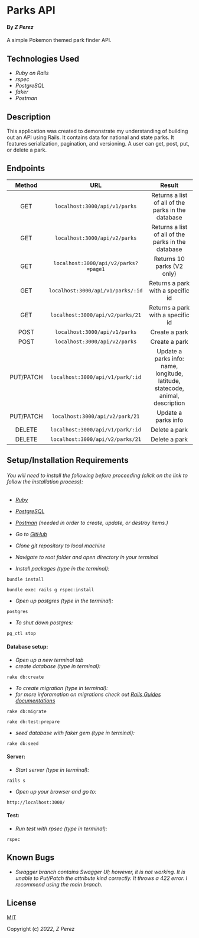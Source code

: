 # Parks API

#### By _**Z Perez**_

A simple Pokemon themed park finder API.

## Technologies Used
* _Ruby on Rails_
* _rspec_
* _PostgreSQL_
* _faker_
* _Postman_

## Description
This application was created to demonstrate my understanding of building out an API using Rails. It contains data for national and state parks. It features serialization, pagination, and versioning. A user can get, post, put, or delete a park.

## Endpoints
| Method | URL | Result |
| :---: | :---: | :---: |
| GET| `localhost:3000/api/v1/parks`  | Returns a list of all of the parks in the database |
| GET| `localhost:3000/api/v2/parks`  | Returns a list of all of the parks in the database |
| GET| `localhost:3000/api/v2/parks?=page1` | Returns 10 parks (V2 only)|
| GET | `localhost:3000/api/v1/parks/:id` | Returns a park with a specific id |
| GET | `localhost:3000/api/v2/parks/21` | Returns a park with a specific id |
| POST | `localhost:3000/api/v1/parks` | Create a park |
| POST | `localhost:3000/api/v2/parks` | Create a park |
| PUT/PATCH | `localhost:3000/api/v1/park/:id` | Update a parks info: name, longitude, latitude, statecode, animal, description |
| PUT/PATCH | `localhost:3000/api/v2/park/21` | Update a parks info |
| DELETE | `localhost:3000/api/v1/park/:id` | Delete a park |
| DELETE | `localhost:3000/api/v2/parks/21` | Delete a park |


## Setup/Installation Requirements
###### _You will need to install the following before proceeding (click on the link to follow the installation process):_
* _[Ruby](https://www.ruby-lang.org/en/documentation/installation/)_
* _[PostgreSQL](https://www.postgresql.org/docs/current/tutorial-install.html)_
* _[Postman](https://www.postman.com/downloads/) (needed in order to create, update, or destroy items.)_


* _Go to [GitHub](https://github.com/zperez0/parks_api)_
* _Clone git repository to local machine_
* _Navigate to root folder and open directory in your terminal_
* _Install packages (type in the terminal):_
```
bundle install
```
```
bundle exec rails g rspec:install
```
* _Open up postgres (type in the terminal):_
```
postgres
```
* _To shut down postgres:_
```
pg_ctl stop
```

#### Database setup:
* _Open up a new terminal tab_
* _create database (type in terminal):_
```
rake db:create
```
* _To  create migration (type in terminal):_
* _for more inforamation on migrations check out [Rails Guides documentations](https://guides.rubyonrails.org/active_record_migrations.html)_
```
rake db:migrate
```
```
rake db:test:prepare
```
* _seed database with faker gem (type in terminal):_
```
rake db:seed
```

#### Server:
* _Start server (type in terminal):_
```
rails s
```

* _Open up your browser and go to:_
```
http://localhost:3000/
```

#### Test:

* _Run test with rpsec (type in terminal):_
```
rspec
```

## Known Bugs
* _Swagger branch contains Swagger UI; however, it is not working. It is unable to Put/Patch the attribute kind correctly. It throws a 422 error. I recommend using the main branch._

## License
[MIT](https://choosealicense.com/licenses/mit/)

Copyright (c) _2022_, _Z Perez_
